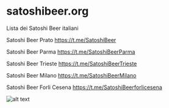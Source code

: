 # satoshibeer.org
Lista dei Satoshi Beer italiani

Satoshi Beer Prato https://t.me/SatoshiBeer

Satoshi Beer Parma https://t.me/SatoshiBeerParma

Satoshi Beer Trieste https://t.me/SatoshiBeerTrieste

Satoshi Beer Milano https://t.me/SatoshiBeerMilano

Satoshi Beer Forli Cesena https://t.me/SatoshiBeerforlicesena


![alt text](https://github.com/Mendace/satoshibeer.org/blob/main/assets/satoshibeer.jpg?raw=true) 
